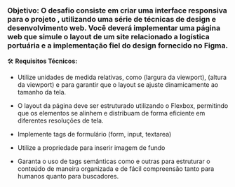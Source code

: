 ### Objetivo: O desafio consiste em criar uma interface responsiva para o projeto , utilizando uma série de técnicas de design e desenvolvimento web. Você deverá implementar uma página web que simule o layout de um site relacionado a logística portuária e a implementação fiel do design fornecido no Figma.


🛠 **Requisitos Técnicos:**

 - Utilize unidades de medida relativas, como  (largura da viewport),  (altura da viewport) e  para garantir que o layout se ajuste dinamicamente ao tamanho da tela.

 - O layout da página deve ser estruturado utilizando o Flexbox, permitindo que os elementos se alinhem e distribuam de forma eficiente em diferentes resoluções de tela.

 - Implemente tags de formulário (form, input, textarea)

 - Utilize a propriedade  para inserir imagem de fundo

 - Garanta o uso de tags semânticas como  e outras para estruturar o conteúdo de maneira organizada e de fácil compreensão tanto para humanos quanto para buscadores.
